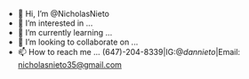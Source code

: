 - 👋 Hi, I’m @NicholasNieto
- 👀 I’m interested in ...
- 🌱 I’m currently learning ...
- 💞️ I’m looking to collaborate on ...
- 📫 How to reach me ... (647)-204-8339|IG:@_dannieto_|Email: nicholasnieto35@gmail.com

<!---
NicholasNieto/NicholasNieto is a ✨ special ✨ repository because its `README.md` (this file) appears on your GitHub profile.
You can click the Preview link to take a look at your changes.
--->
